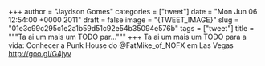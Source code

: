 
+++
author = "Jaydson Gomes"
categories = ["tweet"]
date = "Mon Jun 06 12:54:00 +0000 2011"
draft = false
image = "{TWEET_IMAGE}"
slug = "01e3c99c295c1e2a1b59d51c92e54b35094e576b"
tags = ["tweet"]
title = """Ta ai um mais um TODO par..."""
+++
Ta ai um mais um TODO para a vida: Conhecer a Punk House do @FatMike_of_NOFX em Las Vegas http://goo.gl/G4jyv
